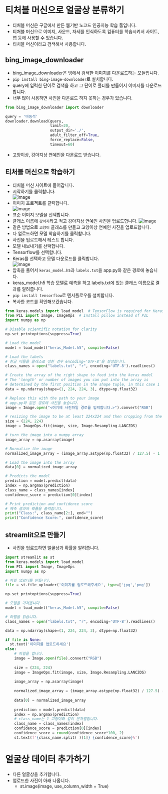 # 티처블 머신으로 얼굴상 분류하기
* 티처블 머신은 구글에서 만든 웹기반 노코드 인공지능 학습 툴입니다.
* 티처블 머신으로 이미지, 사운드, 자세를 인식하도록 컴퓨터를 학습시켜서 사이트, 앱 등에 사용할 수 있습니다.
* 티처블 머신이라고 검색해서 사용합니다.

## bing_image_downloader
* bing_image_downloader은 빙에서 검색한 이미지를 다운로드하는 모듈입니다.
* ```pip install bing-image-downloader```로 설치합니다.
* query에 입력한 단어로 검색을 하고 그 단어로 폴더를 만들어서 이미지를 다운로드 합니다.
* 너무 많이 사용하면 사진을 다운로드 하지 못하는 경우가 있습니다.
```python
from bing_image_downloader import downloader

query = '마동석'
downloader.download(query, 
                    limit=20,  
                    output_dir='./', 
                    adult_filter_off=True, 
                    force_replace=False, 
                    timeout=60)
```

* 고양이상, 강아지상 연예인을 다운로드 받습니다.

## 티처블 머신으로 학습하기
* 티처블 머신 사이트에 들어갑니다.
* 시작하기를 클릭합니다.   
![image](https://github.com/jerrytohub/python-ai/assets/127598703/a67a02c2-8b3b-4657-ad39-fe73fc9f0bd7)
* 이미지 프로젝트를 클릭합니다.   
![image](https://github.com/jerrytohub/python-ai/assets/127598703/db9fb97c-8130-4f83-915c-d53baa5c2665)
* 표준 이미지 모델을 선택합니다.
* 클래스 이름에 ```강아지```라고 적고 강아지상 연예인 사진을 업로드합니다.
![image](https://github.com/jerrytohub/python-ai/assets/127598703/26ece3ce-c9fa-4e9d-b1ac-232c1fecab2b)
* 같은 방법으로 ```고양이``` 클래스를 만들고 고양이상 연예인 사진을 업로드합니다.
* 다 업로드하면 모델 학습하기를 클릭합니다.
* 사진을 업로드해서 테스트 합니다.
* 모델 내보내기를 선택합니다.
* Tensorflow를 선택합니다.
* Keras를 선택하고 모델 다운로드를 클릭합니다.   
![image](https://github.com/jerrytohub/python-ai/assets/127598703/ff6835da-d4c3-4589-9474-5ae43fe5df5c)
* 압축을 풀어서 ```keras_model.h5```과 ```labels.txt```을 app.py와 같은 경로에 놓습니다.
* keras_model.h5 학습 모델로 예측을 하고 labels.txt에 있는 클래스 이름으로 결과를 알려줍니다.
* ```pip install tensorflow```로 텐서플로우를 설치합니다.
* 복사한 코드를 확인해보겠습니다.
```python
from keras.models import load_model  # TensorFlow is required for Keras to work
from PIL import Image, ImageOps  # Install pillow instead of PIL
import numpy as np

# Disable scientific notation for clarity
np.set_printoptions(suppress=True)

# Load the model
model = load_model("keras_Model.h5", compile=False)

# Load the labels
# 한글 이름을 클래스로 정한 경우 encoding='UTF-8'을 설정합니다.
class_names = open("labels.txt", "r", encoding='UTF-8').readlines()

# Create the array of the right shape to feed into the keras model
# The 'length' or number of images you can put into the array is
# determined by the first position in the shape tuple, in this case 1
data = np.ndarray(shape=(1, 224, 224, 3), dtype=np.float32)

# Replace this with the path to your image
# app.py와 같은 경로에 사진을 놓습니다.
image = Image.open("<여기에 사진파일 경로를 입력합니다.>").convert("RGB")

# resizing the image to be at least 224x224 and then cropping from the center
size = (224, 224)
image = ImageOps.fit(image, size, Image.Resampling.LANCZOS)

# turn the image into a numpy array
image_array = np.asarray(image)

# Normalize the image
normalized_image_array = (image_array.astype(np.float32) / 127.5) - 1

# Load the image into the array
data[0] = normalized_image_array

# Predicts the model
prediction = model.predict(data)
index = np.argmax(prediction)
class_name = class_names[index]
confidence_score = prediction[0][index]

# Print prediction and confidence score
# 예측 결과와 확률을 출력합니다.
print("Class:", class_name[2:], end="")
print("Confidence Score:", confidence_score)
```

## streamlit으로 만들기
* 사진을 업로드하면 얼굴상과 확률을 알려줍니다.
```python
import streamlit as st
from keras.models import load_model
from PIL import Image, ImageOps  
import numpy as np

# 파일 업로더를 만듭니다.
file = st.file_uploader('이미지를 업로드해주세요', type=['jpg','png'])

np.set_printoptions(suppress=True)

# 모델을 가져옵니다.
model = load_model("keras_Model.h5", compile=False)

# 라벨을 읽습니다.
class_names = open("labels.txt", "r", encoding='UTF-8').readlines()

data = np.ndarray(shape=(1, 224, 224, 3), dtype=np.float32)

if file is None:
  st.text('이미지를 업로드하세요')
else:   
    # 파일을 엽니다.
    image = Image.open(file).convert("RGB")
    
    size = (224, 224)
    image = ImageOps.fit(image, size, Image.Resampling.LANCZOS)
   
    image_array = np.asarray(image)  
    
    normalized_image_array = (image_array.astype(np.float32) / 127.5) - 1
   
    data[0] = normalized_image_array
    
    prediction = model.predict(data)
    index = np.argmax(prediction)
    # class_name는 1 고양이와 같이 문자열입니다.
    class_name = class_names[index]
    confidence_score = prediction[0][index]  
    confidence_score = round(confidence_score*100, 2)
    st.text(f'{class_name.split( )[1]} {confidence_score}%')
```

# 얼굴상 데이터 추가하기
* 다른 얼굴상을 추가합니다.
* 업로드한 사진이 아래 나옵니다.
  * st.image(image, use_column_width = True) 
